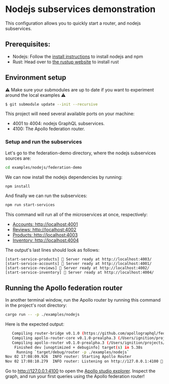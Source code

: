 # Nodejs subservices demonstration

This configuration allows you to quickly start a router, and nodejs subservices.

## Prerequisites:

- Nodejs: Follow the [install instructions](https://nodejs.org/en/download/) to install nodejs and npm
- Rust: Head over to [the rustup website](https://rustup.rs/) to install rust

## Environment setup

⚠️ Make sure your submodules are up to date if you want to experiment around the local examples ⚠️

```sh
$ git submodule update --init --recursive
```

This project will need several available ports on your machine:

- 4001 to 4004: nodejs GraphQL subservices.
- 4100: The Apollo federation router.

### Setup and run the subservices

Let's go to the federation-demo directory, where the nodejs subservices sources are:

```sh
cd examples/nodejs/federation-demo
```

We can now install the nodejs dependencies by running:

```sh
npm install
```

And finally we can run the subservices:

```sh
npm run start-services
```

This command will run all of the microservices at once, respectively:

- [Accounts: http://localhost:4001](http://localhost:4001)
- [Reviews: http://localhost:4002](http://localhost:4002)
- [Products: http://localhost:4003](http://localhost:4003)
- [Inventory: http://localhost:4004](http://localhost:4004)

The output's last lines should look as follows:

```
[start-service-products] 🚀 Server ready at http://localhost:4003/
[start-service-accounts] 🚀 Server ready at http://localhost:4001/
[start-service-reviews] 🚀 Server ready at http://localhost:4002/
[start-service-inventory] 🚀 Server ready at http://localhost:4004/
```

## Running the Apollo federation router

In another terminal window, run the Apollo router by running this command in the project's root directory:

```sh
cargo run -- -p ./examples/nodejs
```

Here is the expected output:

```sh
   Compiling router-bridge v0.1.0 (https://github.com/apollographql/federation.git)
   Compiling apollo-router-core v0.1.0-prealpha.3 (/Users/ignition/projects/apollo/router/crates/apollo-router-core)
   Compiling apollo-router v0.1.0-prealpha.3 (/Users/ignition/projects/apollo/router/crates/apollo-router)
    Finished dev [unoptimized + debuginfo] target(s) in 5.38s
     Running `target/debug/router -p ./examples/nodejs`
Nov 02 17:08:09.926  INFO router: Starting Apollo Router
Nov 02 17:08:10.279  INFO router: Listening on http://127.0.0.1:4100 🚀
```

Go to http://127.0.0.1:4100 to open the [Apollo studio explorer](https://www.apollographql.com/docs/studio/explorer/). Inspect the graph, and run your first queries using the Apollo federation router!
